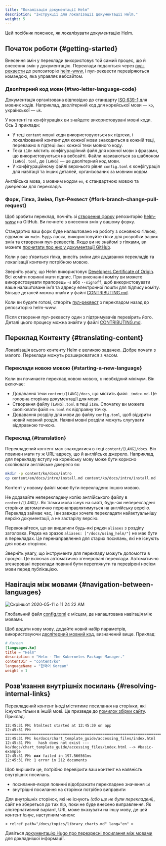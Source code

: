```yaml
---
title: "Локалізація документації Helm"
description: "Інструкції для локалізації документації Helm."
weight: 5
---
```


Цей посібник пояснює, як локалізувати документацію Helm.

## Початок роботи {#getting-started}

Внесення змін у переклади використовує той самий процес, що й внесення змін у документацію. Переклади подаються через [пул-реквести](https://help.github.com/en/github/collaborating-with-issues-and-pull-requests/about-pull-requests) до репозиторію [helm-www](https://github.com/helm/helm-www), і пул-реквести перевіряються командою, яка управляє вебсайтом.

### Дволітерний код мови {#two-letter-language-code}

Документація організована відповідно до стандарту [ISO 639-1](https://www.loc.gov/standards/iso639-2/php/code_list.php) для мовних кодів. Наприклад, дволітерний код для корейської мови — `ko`, української — `uk`.

У контенті та конфігураціях ви знайдете використовувані мовні коди. Ось 3 приклади:

- У теці `content` мовні коди використовуються як підтеки, і локалізований контент для кожної мови знаходиться в кожній теці, переважно в підтеці `docs` кожної теки мовного коду.
- Тека `i18n` містить конфігураційний файл для кожної мови з фразами, що використовуються на вебсайті. Файли називаються за шаблоном `[LANG].toml`, де `[LANG]` — це дволітерний код мови.
- У конфігураційному файлі верхнього рівня `config.toml` є конфігурація для навігації та інших деталей, організованих за мовним кодом.

Англійська мова, з мовним кодом `en`, є стандартною мовою та джерелом для перекладів.

### Форк, Гілка, Зміна, Пул-Реквест {#fork-branch-change-pull-request}

Щоб зробити переклад, почніть зі [створення форку](https://help.github.com/en/github/getting-started-with-github/fork-a-repo) репозиторію [helm-www](https://github.com/helm/helm-www) на GitHub. Ви почнете з внесення змін у вашому форку.

Стандартно ваш форк буде налаштовано на роботу з основною гілкою, відомою як `main`. Будь ласка, використовуйте гілки для розробки ваших змін та створення пул-реквестів. Якщо ви не знайомі з гілками, ви можете [прочитати про них у документації GitHub](https://help.github.com/en/github/collaborating-with-issues-and-pull-requests/about-branches).

Коли у вас зʼявиться гілка, внесіть зміни для додавання перекладів та локалізації контенту потрібною мовою.

Зверніть увагу, що Helm використовує [Developers Certificate of Origin](https://developercertificate.org/). Всі коміти повинні мати підпис. При виконанні коміту ви можете використовувати прапорець `-s` або `--signoff`, щоб використовувати ваше налаштоване імʼя та адресу електронної пошти для підпису коміту. Більше деталей можна знайти у файлі [CONTRIBUTING.md](https://github.com/helm/helm-www/blob/main/CONTRIBUTING.md#sign-your-work).

Коли ви будете готові, створіть [пул-реквест](https://help.github.com/en/github/collaborating-with-issues-and-pull-requests/about-pull-requests) з перекладом назад до репозиторію helm-www.

Після створення пул-реквесту один з підтримувачів перевірить його. Деталі цього процесу можна знайти у файлі [CONTRIBUTING.md](https://github.com/helm/helm-www/blob/main/CONTRIBUTING.md).

## Переклад Контенту {#translating-content}

Локалізація всього контенту Helm є великою задачею. Добре почати з малого. Переклади можуть розширюватися з часом.

### Переклади новою мовою {#starting-a-new-language}

Коли ви починаєте переклад новою мовою, є необхідний мінімум. Він включає:

- Додавання теки `content/[LANG]/docs`, що містить файл `_index.md`. Це головна сторінка документації для мови.
- Створення файлу `[LANG].toml` в теці `i18n`. Спочатку ви можете скопіювати файл `en.toml` як відправну точку.
- Додавання розділу для мови до файлу `config.toml`, щоб відкрити новий мовний розділ. Наявні мовні розділи можуть слугувати відправною точкою.

### Переклад {#translation}

Перекладений контент має знаходитися в теці `content/[LANG]/docs`. Він повинен мати ту ж URL-адресу, що й англійське джерело. Наприклад, для перекладу вступу на корейську мову може бути корисно скопіювати англійське джерело як:

```sh
mkdir -p content/ko/docs/intro
cp content/en/docs/intro/install.md content/ko/docs/intro/install.md
```

Контент у новому файлі може бути перекладено іншою мовою.

Не додавайте неперекладену копію англійського файлу в `content/[LANG]/`. Як тільки мова існує на сайті, будь-які неперекладені сторінки автоматично перенаправлятимуться на англійську версію. Переклад займає час, і ви завжди хочете перекладати найактуальнішу версію документації, а не застарілу версію.

Переконайтеся, що ви видалили будь-які рядки `aliases` з розділу заголовка. Рядка на зразок `aliases: ["/docs/using_helm/"]` не має бути в перекладах. Це перенаправлення для старих посилань, які не існують для нових сторінок.

Зверніть увагу, що інструменти для перекладу можуть допомогти в процесі. Це включає автоматично згенеровані переклади. Автоматично згенеровані переклади повинні бути переглянути та перевірені носієм мови перед публікацією.

## Навігація між мовами {#navigation-between-languages}

![Скріншот 2020-05-11 о 11 24 22
AM](https://user-images.githubusercontent.com/686194/81597103-035de600-937a-11ea-9834-cd9dcef4e914.png)

Глобальний файл [config.toml](https://github.com/helm/helm-www/blob/main/config.toml#L83L89) є місцем, де налаштована навігація між мовами.

Щоб додати нову мову, додайте новий набір параметрів, використовуючи [дволітерний мовний код](./localization/#two-letter-language-code), визначений вище. Приклад:

```toml
# Korean
[languages.ko]
title = "Helm"
description = "Helm - The Kubernetes Package Manager."
contentDir = "content/ko"
languageName = "한국어 Korean"
weight = 1
```

## Розвʼязання внутрішніх посилань {#resolving-internal-links}

Перекладений контент іноді міститиме посилання на сторінки, які існують тільки в іншій мові. Це призведе до [помилок збірки сайту](https://app.netlify.com/sites/helm-merge/deploys). Приклад:

```
12:45:31 PM: htmltest started at 12:45:30 on app
12:45:31 PM: ========================================================================
12:45:31 PM: ko/docs/chart_template_guide/accessing_files/index.html
12:45:31 PM:   hash does not exist --- ko/docs/chart_template_guide/accessing_files/index.html --> #basic-example
12:45:31 PM: ✘✘✘ failed in 197.566561ms
12:45:31 PM: 1 error in 212 documents
```

Щоб вирішити це, потрібно перевірити ваш контент на наявність внутрішніх посилань.

- посилання-якоря повинні відображати перекладене значення `id`
- внутрішні посилання на сторінки потрібно виправити

Для внутрішніх сторінок, які не існують _(або ще не були перекладені)_, сайт не збереться до тих пір, поки не буде внесено виправлення. Як альтернативний варіант, URL може вказувати на іншу мову, де цей контент _існує_, наступним чином:

`< relref path="/docs/topics/library_charts.md" lang="en" >`

Дивіться [документацію Hugo про перехресні посилання між
мовами](https://gohugo.io/content-management/cross-references/#link-to-another-language-version) для докладнішої інформації.
